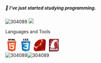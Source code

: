<h5>🔰 I've just started studying programming.　</h5>
<span>
  <img src="https://komarev.com/ghpvc/?username=304089&label=Profile%20views&color=0e75b6&style=flat" alt="304089" />
</span>
<span>
    <img height="20" src="https://img.shields.io/github/followers/304089?label=follow&logo=github&style=flat" />
</span>
<p align="left">
  Languages and Tools
</p>
<span>
  <img src="https://raw.githubusercontent.com/devicons/devicon/master/icons/html5/html5-original-wordmark.svg" alt="html5" width="40" height="40"/>
</span>
<span>
  <img src="https://raw.githubusercontent.com/devicons/devicon/master/icons/css3/css3-original-wordmark.svg" alt="css3" width="40" height="40"/>
</span>
<span>
  <img src="https://raw.githubusercontent.com/devicons/devicon/master/icons/ruby/ruby-original.svg" alt="ruby" width="40" height="40"/>
</span>
<span>
  <img src="https://raw.githubusercontent.com/devicons/devicon/master/icons/rails/rails-original-wordmark.svg" alt="rails" width="40" height="40"/>
</span>
<div>
  <span><img align="left" height="170px" src="https://github-readme-stats.vercel.app/api/top-langs?username=304089&show_icons=true&locale=en&layout=compact"          alt="304089" />
  </span>
  <span>&nbsp;<img align="left" height="170px" src="https://github-readme-stats.vercel.app/api?username=304089&show_icons=true&locale=en" alt="304089" /></sapn>
</div>
